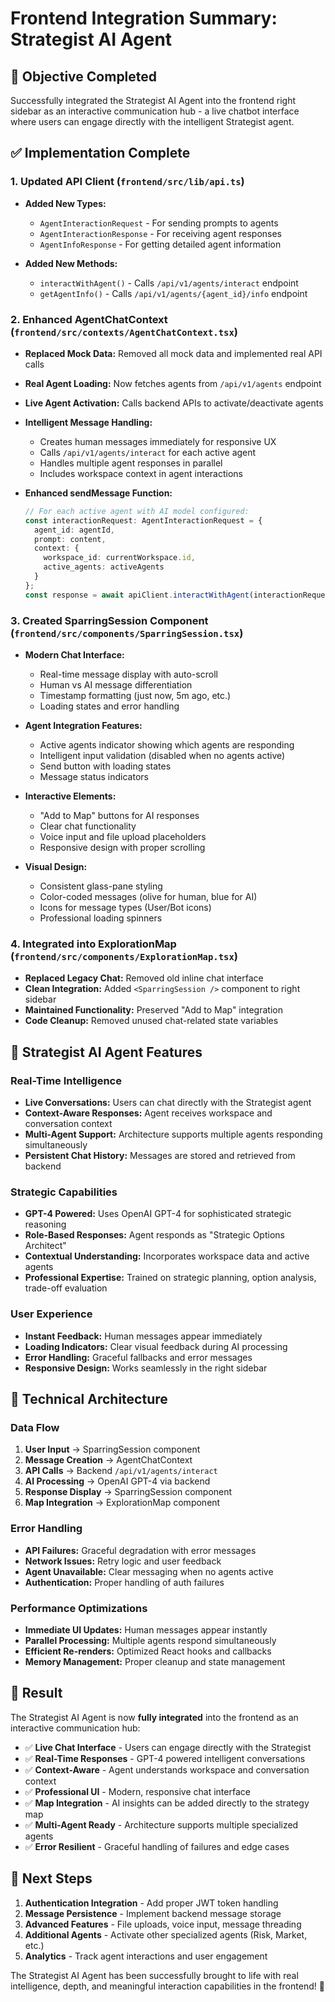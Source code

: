 # Frontend Integration Summary: Strategist AI Agent

## 🎯 Objective Completed
Successfully integrated the Strategist AI Agent into the frontend right sidebar as an interactive communication hub - a live chatbot interface where users can engage directly with the intelligent Strategist agent.

## ✅ Implementation Complete

### 1. Updated API Client (`frontend/src/lib/api.ts`)
- **Added New Types:**
  - `AgentInteractionRequest` - For sending prompts to agents
  - `AgentInteractionResponse` - For receiving agent responses
  - `AgentInfoResponse` - For getting detailed agent information

- **Added New Methods:**
  - `interactWithAgent()` - Calls `/api/v1/agents/interact` endpoint
  - `getAgentInfo()` - Calls `/api/v1/agents/{agent_id}/info` endpoint

### 2. Enhanced AgentChatContext (`frontend/src/contexts/AgentChatContext.tsx`)
- **Replaced Mock Data:** Removed all mock data and implemented real API calls
- **Real Agent Loading:** Now fetches agents from `/api/v1/agents` endpoint
- **Live Agent Activation:** Calls backend APIs to activate/deactivate agents
- **Intelligent Message Handling:** 
  - Creates human messages immediately for responsive UX
  - Calls `/api/v1/agents/interact` for each active agent
  - Handles multiple agent responses in parallel
  - Includes workspace context in agent interactions

- **Enhanced sendMessage Function:**
  ```typescript
  // For each active agent with AI model configured:
  const interactionRequest: AgentInteractionRequest = {
    agent_id: agentId,
    prompt: content,
    context: {
      workspace_id: currentWorkspace.id,
      active_agents: activeAgents
    }
  };
  const response = await apiClient.interactWithAgent(interactionRequest);
  ```

### 3. Created SparringSession Component (`frontend/src/components/SparringSession.tsx`)
- **Modern Chat Interface:**
  - Real-time message display with auto-scroll
  - Human vs AI message differentiation
  - Timestamp formatting (just now, 5m ago, etc.)
  - Loading states and error handling

- **Agent Integration Features:**
  - Active agents indicator showing which agents are responding
  - Intelligent input validation (disabled when no agents active)
  - Send button with loading states
  - Message status indicators

- **Interactive Elements:**
  - "Add to Map" buttons for AI responses
  - Clear chat functionality
  - Voice input and file upload placeholders
  - Responsive design with proper scrolling

- **Visual Design:**
  - Consistent glass-pane styling
  - Color-coded messages (olive for human, blue for AI)
  - Icons for message types (User/Bot icons)
  - Professional loading spinners

### 4. Integrated into ExplorationMap (`frontend/src/components/ExplorationMap.tsx`)
- **Replaced Legacy Chat:** Removed old inline chat interface
- **Clean Integration:** Added `<SparringSession />` component to right sidebar
- **Maintained Functionality:** Preserved "Add to Map" integration
- **Code Cleanup:** Removed unused chat-related state variables

## 🚀 Strategist AI Agent Features

### Real-Time Intelligence
- **Live Conversations:** Users can chat directly with the Strategist agent
- **Context-Aware Responses:** Agent receives workspace and conversation context
- **Multi-Agent Support:** Architecture supports multiple agents responding simultaneously
- **Persistent Chat History:** Messages are stored and retrieved from backend

### Strategic Capabilities
- **GPT-4 Powered:** Uses OpenAI GPT-4 for sophisticated strategic reasoning
- **Role-Based Responses:** Agent responds as "Strategic Options Architect"
- **Contextual Understanding:** Incorporates workspace data and active agents
- **Professional Expertise:** Trained on strategic planning, option analysis, trade-off evaluation

### User Experience
- **Instant Feedback:** Human messages appear immediately
- **Loading Indicators:** Clear visual feedback during AI processing
- **Error Handling:** Graceful fallbacks and error messages
- **Responsive Design:** Works seamlessly in the right sidebar

## 🔧 Technical Architecture

### Data Flow
1. **User Input** → SparringSession component
2. **Message Creation** → AgentChatContext
3. **API Calls** → Backend `/api/v1/agents/interact`
4. **AI Processing** → OpenAI GPT-4 via backend
5. **Response Display** → SparringSession component
6. **Map Integration** → ExplorationMap component

### Error Handling
- **API Failures:** Graceful degradation with error messages
- **Network Issues:** Retry logic and user feedback
- **Agent Unavailable:** Clear messaging when no agents active
- **Authentication:** Proper handling of auth failures

### Performance Optimizations
- **Immediate UI Updates:** Human messages appear instantly
- **Parallel Processing:** Multiple agents respond simultaneously
- **Efficient Re-renders:** Optimized React hooks and callbacks
- **Memory Management:** Proper cleanup and state management

## 🎉 Result

The Strategist AI Agent is now **fully integrated** into the frontend as an interactive communication hub:

- ✅ **Live Chat Interface** - Users can engage directly with the Strategist
- ✅ **Real-Time Responses** - GPT-4 powered intelligent conversations
- ✅ **Context-Aware** - Agent understands workspace and conversation context
- ✅ **Professional UI** - Modern, responsive chat interface
- ✅ **Map Integration** - AI insights can be added directly to the strategy map
- ✅ **Multi-Agent Ready** - Architecture supports multiple specialized agents
- ✅ **Error Resilient** - Graceful handling of failures and edge cases

## 🚀 Next Steps

1. **Authentication Integration** - Add proper JWT token handling
2. **Message Persistence** - Implement backend message storage
3. **Advanced Features** - File uploads, voice input, message threading
4. **Additional Agents** - Activate other specialized agents (Risk, Market, etc.)
5. **Analytics** - Track agent interactions and user engagement

The Strategist AI Agent has been successfully brought to life with real intelligence, depth, and meaningful interaction capabilities in the frontend! 🎯